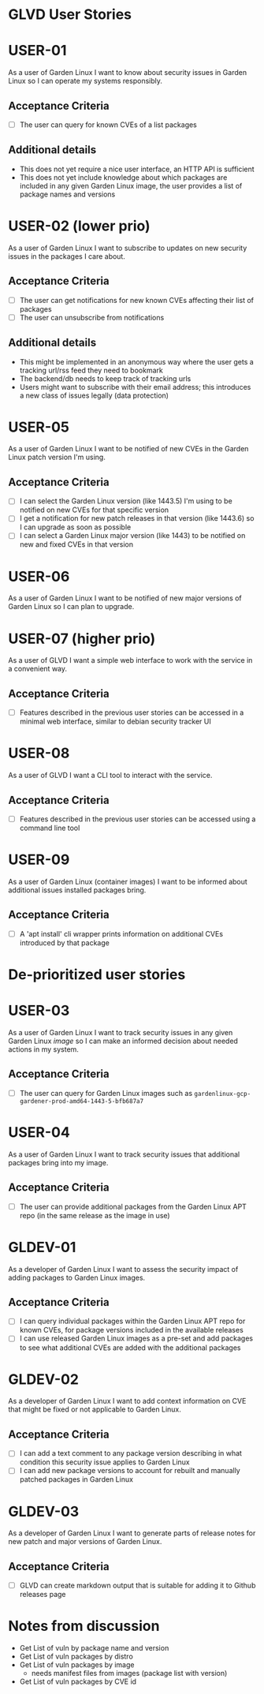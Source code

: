 # GLVD User Stories

# USER-01

As a user of Garden Linux I want to know about security issues in Garden Linux so I can operate my systems responsibly.

## Acceptance Criteria 

- [ ] The user can query for known CVEs of a list packages

## Additional details

- This does not yet require a nice user interface, an HTTP API is sufficient
- This does not yet include knowledge about which packages are included in any given Garden Linux image, the user provides a list of package names and versions

# USER-02 (lower prio)

As a user of Garden Linux I want to subscribe to updates on new security issues in the packages I care about.

## Acceptance Criteria 

- [ ] The user can get notifications for new known CVEs affecting their list of packages
- [ ] The user can unsubscribe from notifications

## Additional details

- This might be implemented in an anonymous way where the user gets a tracking url/rss feed they need to bookmark
- The backend/db needs to keep track of tracking urls
- Users might want to subscribe with their email address; this introduces a new class of issues legally (data protection)

# USER-05

As a user of Garden Linux I want to be notified of new CVEs in the Garden Linux patch version I'm using.

## Acceptance Criteria 

- [ ] I can select the Garden Linux version (like 1443.5) I'm using to be notified on new CVEs for that specific version
- [ ] I get a notification for new patch releases in that version (like 1443.6) so I can upgrade as soon as possible
- [ ] I can select a Garden Linux major version (like 1443) to be notified on new and fixed CVEs in that version

# USER-06

As a user of Garden Linux I want to be notified of new major versions of Garden Linux so I can plan to upgrade.

# USER-07 (higher prio)

As a user of GLVD I want a simple web interface to work with the service in a convenient way.

## Acceptance Criteria 

- [ ] Features described in the previous user stories can be accessed in a minimal web interface, similar to debian security tracker UI

# USER-08

As a user of GLVD I want a CLI tool to interact with the service.

## Acceptance Criteria 

- [ ] Features described in the previous user stories can be accessed using a command line tool

# USER-09

As a user of Garden Linux (container images) I want to be informed about additional issues installed packages bring.

## Acceptance Criteria 

- [ ] A 'apt install' cli wrapper prints information on additional CVEs introduced by that package

# De-prioritized user stories

# USER-03

As a user of Garden Linux I want to track security issues in any given Garden Linux *image* so I can make an informed decision about needed actions in my system.

## Acceptance Criteria 

- [ ] The user can query for Garden Linux images such as `gardenlinux-gcp-gardener-prod-amd64-1443-5-bfb687a7`

# USER-04

As a user of Garden Linux I want to track security issues that additional packages bring into my image.

## Acceptance Criteria 

- [ ] The user can provide additional packages from the Garden Linux APT repo (in the same release as the image in use)

# GLDEV-01

As a developer of Garden Linux I want to assess the security impact of adding packages to Garden Linux images.

## Acceptance Criteria 

- [ ] I can query individual packages within the Garden Linux APT repo for known CVEs, for package versions included in the available releases
- [ ] I can use released Garden Linux images as a pre-set and add packages to see what additional CVEs are added with the additional packages

# GLDEV-02

As a developer of Garden Linux I want to add context information on CVE that might be fixed or not applicable to Garden Linux.

## Acceptance Criteria 

- [ ] I can add a text comment to any package version describing in what condition this security issue applies to Garden Linux
- [ ] I can add new package versions to account for rebuilt and manually patched packages in Garden Linux

# GLDEV-03

As a developer of Garden Linux I want to generate parts of release notes for new patch and major versions of Garden Linux.

## Acceptance Criteria 

- [ ] GLVD can create markdown output that is suitable for adding it to Github releases page





# Notes from discussion

- Get List of vuln by package name and version
- Get List of vuln packages by distro
- Get List of vuln packages by image
  - needs manifest files from images (package list with version)
- Get List of vuln packages by CVE id
